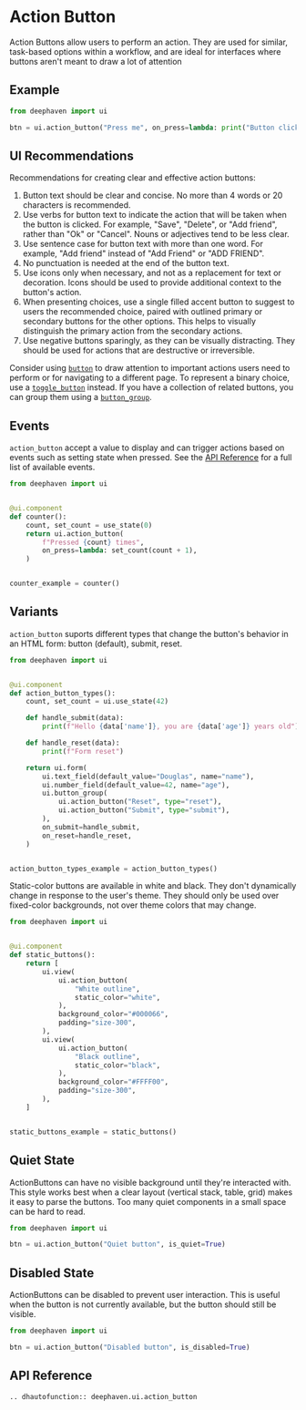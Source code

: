 # Action Button

Action Buttons allow users to perform an action. They are used for similar, task-based options within a workflow, and are ideal for interfaces where buttons aren't meant to draw a lot of attention

## Example

```python
from deephaven import ui

btn = ui.action_button("Press me", on_press=lambda: print("Button clicked"))
```

## UI Recommendations

Recommendations for creating clear and effective action buttons:

1. Button text should be clear and concise. No more than 4 words or 20 characters is recommended.
2. Use verbs for button text to indicate the action that will be taken when the button is clicked. For example, "Save", "Delete", or "Add friend", rather than "Ok" or "Cancel". Nouns or adjectives tend to be less clear.
3. Use sentence case for button text with more than one word. For example, "Add friend" instead of "Add Friend" or "ADD FRIEND".
4. No punctuation is needed at the end of the button text.
5. Use icons only when necessary, and not as a replacement for text or decoration. Icons should be used to provide additional context to the button's action.
6. When presenting choices, use a single filled accent button to suggest to users the recommended choice, paired with outlined primary or secondary buttons for the other options. This helps to visually distinguish the primary action from the secondary actions.
7. Use negative buttons sparingly, as they can be visually distracting. They should be used for actions that are destructive or irreversible.

Consider using [`button`](./button.md) to draw attention to important actions users need to perform or for navigating to a different page. To represent a binary choice, use a [`toggle_button`](./toggle_button.md) instead. If you have a collection of related buttons, you can group them using a [`button_group`](./button_group.md).

## Events

`action_button` accept a value to display and can trigger actions based on events such as setting state when pressed. See the [API Reference](#api-reference) for a full list of available events.

```python
from deephaven import ui


@ui.component
def counter():
    count, set_count = use_state(0)
    return ui.action_button(
        f"Pressed {count} times",
        on_press=lambda: set_count(count + 1),
    )


counter_example = counter()
```

## Variants

`action_button` suports different types that change the button's behavior in an HTML form: button (default), submit, reset. 

```python
from deephaven import ui


@ui.component
def action_button_types():
    count, set_count = ui.use_state(42)

    def handle_submit(data):
        print(f"Hello {data['name']}, you are {data['age']} years old")

    def handle_reset(data):
        print(f"Form reset")

    return ui.form(
        ui.text_field(default_value="Douglas", name="name"),
        ui.number_field(default_value=42, name="age"),
        ui.button_group(
            ui.action_button("Reset", type="reset"),
            ui.action_button("Submit", type="submit"),
        ),
        on_submit=handle_submit,
        on_reset=handle_reset,
    )


action_button_types_example = action_button_types()
```

Static-color buttons are available in white and black. They don't dynamically change in response to the user's theme. They should only be used over fixed-color backgrounds, not over theme colors that may change. 

```python
from deephaven import ui


@ui.component
def static_buttons():
    return [
        ui.view(
            ui.action_button(
                "White outline",
                static_color="white",
            ),
            background_color="#000066",
            padding="size-300",
        ),
        ui.view(
            ui.action_button(
                "Black outline",
                static_color="black",
            ),
            background_color="#FFFF00",
            padding="size-300",
        ),
    ]


static_buttons_example = static_buttons()
```

## Quiet State

ActionButtons can have no visible background until they're interacted with. This style works best when a clear layout (vertical stack, table, grid) makes it easy to parse the buttons. Too many quiet components in a small space can be hard to read.

```python
from deephaven import ui

btn = ui.action_button("Quiet button", is_quiet=True)
```

## Disabled State

ActionButtons can be disabled to prevent user interaction. This is useful when the button is not currently available, but the button should still be visible.

```python
from deephaven import ui

btn = ui.action_button("Disabled button", is_disabled=True)
```

## API Reference

```{eval-rst}
.. dhautofunction:: deephaven.ui.action_button
```
